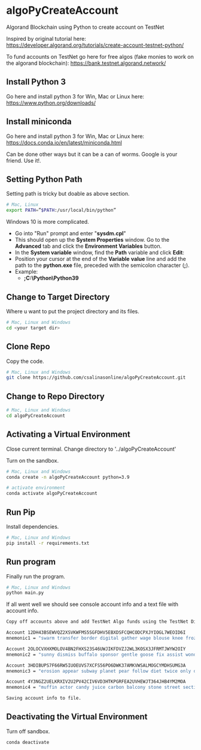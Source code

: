 # algoPyCreateAccount
Algorand Blockchain using Python to create account on TestNet

Inspired by original tutorial here: 
https://developer.algorand.org/tutorials/create-account-testnet-python/

To fund accounts on TestNet go here for free algos (fake monies to work on the algorand blockchain):
https://bank.testnet.algorand.network/


## Install Python 3
Go here and install python 3 for Win, Mac or Linux here: 
https://www.python.org/downloads/

## Install miniconda
Go here and install python 3 for Win, Mac or Linux here: 
https://docs.conda.io/en/latest/miniconda.html

Can be done other ways but it can be a can of worms.  Google is your friend. Use it!.

## Setting Python Path
Setting path is tricky but doable as above section.
```bash
# Mac, Linux
export PATH=”$PATH:/usr/local/bin/python”
```

Windows 10 is more complicated.

- Go into "Run" prompt and enter "**sysdm.cpl**"
- This should open up the **System Properties** window. Go to the **Advanced** tab and click the **Environment Variables** button.
- In the **System variable** window, find the **Path** variable and click **Edit**:
- Position your cursor at the end of the **Variable** **value** line and add the path to the **python.exe** file, preceded with the semicolon character (**;**). 
- Example:
  -  **;C:\Python\Python39**


## Change to Target Directory
Where u want to put the project directory and its files.
```bash
# Mac, Linux and Windows
cd <your target dir>
```

## Clone Repo
Copy the code.
```bash
# Mac, Linux and Windows
git clone https://github.com/csalinasonline/algoPyCreateAccount.git
```

## Change to Repo Directory
```bash
# Mac, Linux and Windows
cd algoPyCreateAccount
```

## Activating a Virtual Environment
Close current terminal.
Change directory to '../algoPyCreateAccount'

Turn on the sandbox.
```bash
# Mac, Linux and Windows
conda create -n algoPyCreateAccount python=3.9

# activate environment
conda activate algoPyCreateAccount
```

## Run Pip
Install dependencies.
```bash
# Mac, Linux and Windows
pip install -r requirements.txt
```

## Run program
Finally run the program.
```bash
# Mac, Linux and Windows
python main.py
```
If all went well we should see console account info and a text file with account info.

```bash
Copy off accounts above and add TestNet Algo funds using the TestNet Dispenser at https://bank.testnet.algorand.network/ copy off the following mnemonic code for use later

Account 12DH43BSEWVQZ2XSVKWFMS5SGFDHV5EBXDSFCQHCODCPXJYIOGL7WEOID6I
mnemonic1 = "swarm transfer border digital gather wage blouse knee frozen cart taxi balance festival helmet radio ill bicycle notice fade hungry stomach shiver kidney abstract bronze"

Account 2OLOCVXHXMOLOV4BN2FHXS23S46UWJIKFDVZJ2WL3KOSX3JFRMTJWYW2OIY
mnemonic2 = "sunny dismiss buffalo sponsor gentle goose fix assist wonder young tag thank exclude decade retire onion birth horse grace album slice armor sketch absorb cereal"

Account 3HDIBUPS7F66RW5IUOEUVS7XCFS56PO6DWK37AMKVWSALMOGCYMDHSUMG3A
mnemonic3 = "erosion appear subway planet pear follow diet twice only delay adult goddess clerk keep raise bind hurdle wire mass animal frequent among month absent time"

Account 4Y3NGZ2UELKRXIV2U2PV42CIV6VD3HTKPGRFEA2UVHEWJT364JHB4YM2MOA
mnemonic4 = "muffin actor candy juice carbon balcony stone street section rival alert little typical muscle legend gallery squirrel daring awake gaze poverty license decade about almost"

Saving account info to file.
```

## Deactivating the Virtual Environment
Turn off sandbox.
```bash
conda deactivate
```